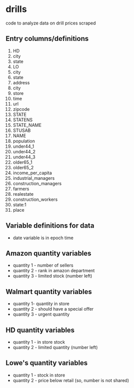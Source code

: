 # drills
code to analyze data on drill prices scraped

## Entry columns/definitions
1. HD
2. city
3. state
4. LO
5. city
6. state
7. address
8. city
9. store
10. time
11. url
12. zipcode
13. STATE
14. STATENS
15. STATE_NAME
16. STUSAB
17. NAME
18. population
19. under44_1
20. under44_2
21. under44_3
22. older65_1
23. older65_2
24. income_per_capita
25. industrial_managers
26. construction_managers
27. farmers
28. realestate
29. construction_workers
30. state:1
31. place

## Variable definitions for data 

* date variable is in epoch time



## Amazon quantity variables
* quantity 1 - number of sellers
* quantity 2 - rank in amazon department
* quantity 3 - limited stock (number left)


## Walmart quantity variables

* quantity 1- quantity in store
* quantity 2 - should have a special offer
* quantity 3 - urgent quantity


## HD quantity variables

* quantity 1 - in store stock 
* quantity 2 - limited quantity (number left)


## Lowe's quantity variables

* quantity 1 - stock in store
* quantity 2 - price below retail (so, number is not shared)

